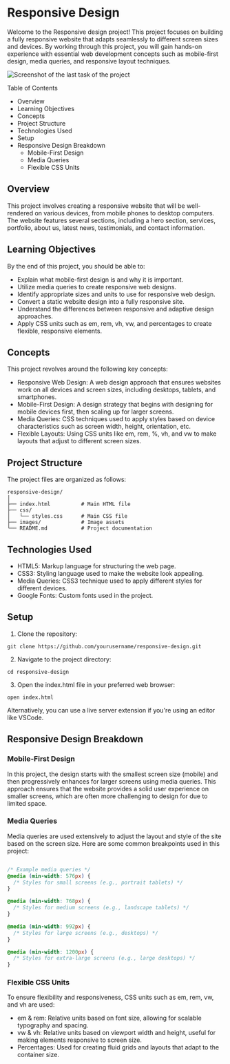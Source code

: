 # Responsive Design

Welcome to the Responsive design project! This project focuses on building a fully responsive website that adapts seamlessly to different screen sizes and devices. By working through this project, you will gain hands-on experience with essential web development concepts such as mobile-first design, media queries, and responsive layout techniques.

![Screenshot of the last task of the project](https://s3.eu-west-3.amazonaws.com/hbtn.intranet/uploads/medias/2020/2/7a38d40512c0c6edb211.png?X-Amz-Algorithm=AWS4-HMAC-SHA256&X-Amz-Credential=AKIA4MYA5JM5DUTZGMZG%2F20240812%2Feu-west-3%2Fs3%2Faws4_request&X-Amz-Date=20240812T105333Z&X-Amz-Expires=86400&X-Amz-SignedHeaders=host&X-Amz-Signature=3e467dc1867b0a49f644b11e1ecb109dbc1aa38b1c6f38f6bd09bfa1b3f59497)

Table of Contents
- Overview
- Learning Objectives
- Concepts
- Project Structure
- Technologies Used
- Setup
- Responsive Design Breakdown
  - Mobile-First Design
  - Media Queries
  - Flexible CSS Units

## Overview

This project involves creating a responsive website that will be well-rendered on various devices, from mobile phones to desktop computers. The website features several sections, including a hero section, services, portfolio, about us, latest news, testimonials, and contact information.
## Learning Objectives

By the end of this project, you should be able to:

- Explain what mobile-first design is and why it is important.
- Utilize media queries to create responsive web designs.
- Identify appropriate sizes and units to use for responsive web design.
- Convert a static website design into a fully responsive site.
- Understand the differences between responsive and adaptive design approaches.
- Apply CSS units such as em, rem, vh, vw, and percentages to create flexible, responsive elements.

## Concepts

This project revolves around the following key concepts:

- Responsive Web Design: A web design approach that ensures websites work on all devices and screen sizes, including desktops, tablets, and smartphones.
- Mobile-First Design: A design strategy that begins with designing for mobile devices first, then scaling up for larger screens.
- Media Queries: CSS techniques used to apply styles based on device characteristics such as screen width, height, orientation, etc.
- Flexible Layouts: Using CSS units like em, rem, %, vh, and vw to make layouts that adjust to different screen sizes.

## Project Structure

The project files are organized as follows:

```
responsive-design/
│
├── index.html          # Main HTML file
├── css/
│   └── styles.css      # Main CSS file
├── images/             # Image assets
└── README.md           # Project documentation
```

## Technologies Used

- HTML5: Markup language for structuring the web page.
- CSS3: Styling language used to make the website look appealing.
- Media Queries: CSS3 technique used to apply different styles for different devices.
- Google Fonts: Custom fonts used in the project.

## Setup

1. Clone the repository:

```
git clone https://github.com/yourusername/responsive-design.git
```

2. Navigate to the project directory:

```
cd responsive-design
```

3. Open the index.html file in your preferred web browser:

```
open index.html
```
Alternatively, you can use a live server extension if you're using an editor like VSCode.

## Responsive Design Breakdown
### Mobile-First Design

In this project, the design starts with the smallest screen size (mobile) and then progressively enhances for larger screens using media queries. This approach ensures that the website provides a solid user experience on smaller screens, which are often more challenging to design for due to limited space.
### Media Queries

Media queries are used extensively to adjust the layout and style of the site based on the screen size. Here are some common breakpoints used in this project:

```css

/* Example media queries */
@media (min-width: 576px) {
  /* Styles for small screens (e.g., portrait tablets) */
}

@media (min-width: 768px) {
  /* Styles for medium screens (e.g., landscape tablets) */
}

@media (min-width: 992px) {
  /* Styles for large screens (e.g., desktops) */
}

@media (min-width: 1200px) {
  /* Styles for extra-large screens (e.g., large desktops) */
}
```

### Flexible CSS Units

To ensure flexibility and responsiveness, CSS units such as em, rem, vw, and vh are used:

- em & rem: Relative units based on font size, allowing for scalable typography and spacing.
- vw & vh: Relative units based on viewport width and height, useful for making elements responsive to screen size.
- Percentages: Used for creating fluid grids and layouts that adapt to the container size.

